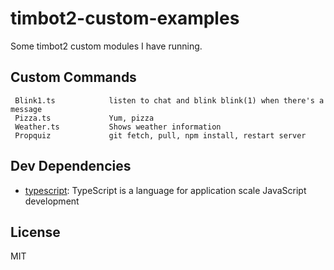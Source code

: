 # timbot2-custom-examples

Some timbot2 custom modules I have running.

## Custom Commands


```
 Blink1.ts            listen to chat and blink blink(1) when there's a message
 Pizza.ts             Yum, pizza
 Weather.ts           Shows weather information
 Propquiz             git fetch, pull, npm install, restart server
 ```

## Dev Dependencies

- [typescript](https://github.com/Microsoft/TypeScript): TypeScript is a language for application scale JavaScript development


## License

MIT

